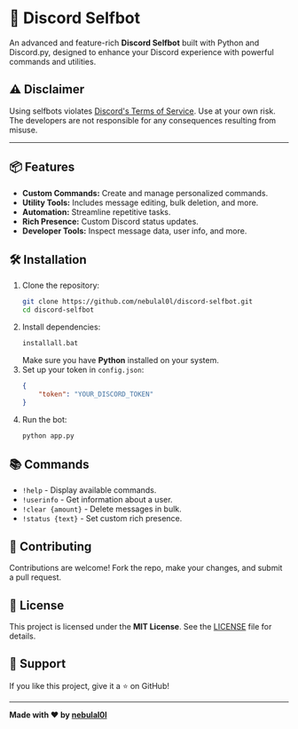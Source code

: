 # 🚀 Discord Selfbot

An advanced and feature-rich **Discord Selfbot** built with Python and Discord.py, designed to enhance your Discord experience with powerful commands and utilities.

## ⚠️ Disclaimer
Using selfbots violates [Discord's Terms of Service](https://discord.com/terms). Use at your own risk. The developers are not responsible for any consequences resulting from misuse.

---

## 📦 Features
- **Custom Commands:** Create and manage personalized commands.
- **Utility Tools:** Includes message editing, bulk deletion, and more.
- **Automation:** Streamline repetitive tasks.
- **Rich Presence:** Custom Discord status updates.
- **Developer Tools:** Inspect message data, user info, and more.

## 🛠️ Installation
1. Clone the repository:
   ```bash
   git clone https://github.com/nebulal0l/discord-selfbot.git
   cd discord-selfbot
   ```
2. Install dependencies:
   ```bash
   installall.bat
   ```
   Make sure you have **Python** installed on your system.
3. Set up your token in `config.json`:
   ```json
   {
       "token": "YOUR_DISCORD_TOKEN"
   }
   ```
4. Run the bot:
   ```bash
   python app.py
   ```

## 📚 Commands
- `!help` - Display available commands.
- `!userinfo` - Get information about a user.
- `!clear {amount}` - Delete messages in bulk.
- `!status {text}` - Set custom rich presence.

## 🤝 Contributing
Contributions are welcome! Fork the repo, make your changes, and submit a pull request.

## 📜 License
This project is licensed under the **MIT License**. See the [LICENSE](LICENSE) file for details.

## 🌟 Support
If you like this project, give it a ⭐ on GitHub!

---

**Made with ❤️ by [nebulal0l](https://github.com/nebulal0l)**
